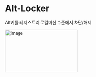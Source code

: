# Alt-Locker
Alt키를 레지스트리 로컬머신 수준에서 차단/해제


<img width="238" height="139" alt="image" src="https://github.com/user-attachments/assets/dcfe2d87-d1b3-4504-94f9-cf2feb10f6a6" />
